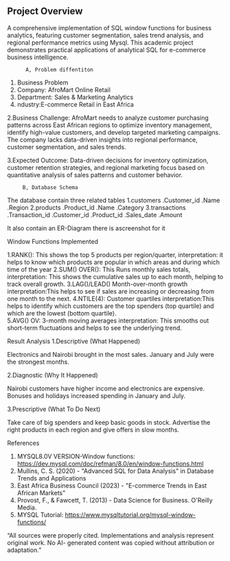 ## Project Overview
A comprehensive implementation of SQL window functions for business analytics, featuring customer segmentation, sales trend analysis, and regional performance metrics using Mysql. This academic project demonstrates practical applications of analytical SQL for e-commerce business intelligence.

          A, Problem diffentiton
  1. Business Problem
1.	Company: AfroMart Online Retail  
2.	Department: Sales & Marketing Analytics  
3.	ndustry:E-commerce Retail in East Africa  

  2.Business Challenge:
 AfroMart needs to analyze customer purchasing patterns across East African regions to optimize inventory management, identify high-value customers, and develop targeted marketing campaigns. The company lacks data-driven insights into regional performance, customer segmentation, and sales trends.

 3.Expected Outcome:
Data-driven decisions for inventory optimization, customer retention strategies, and regional marketing focus based on quantitative analysis of sales patterns and customer behavior.

         B, Database Schema 
The database contain three related tables 
1.customers 
  .Customer_id
  .Name
  .Region
2.products
  .Product_id
  .Name
  .Category
3.transactions
  .Transaction_id
   .Customer_id
  .Product_id
  .Sales_date
  .Amount
  
It also contain an ER-Diagram there is ascreenshot for it

 Window Functions Implemented

1.RANK():
     This shows the top 5 products per region/quarter, 
  interpretation: it helps to know which products are popular in which areas and during which time of the year
2.SUM() OVER():
    This Runs monthly sales totals,
  interpretation: This shows the cumulative sales up to each month, helping to track overall growth.
3.LAG()/LEAD()
    Month-over-month growth
  interpretation:This helps to see if sales are increasing or decreasing from one month to the next.
4.NTILE(4):
    Customer quartiles 
 interpretation:This helps to identify which customers are the top spenders (top quartile) and which are the lowest (bottom quartile).   
5.AVG() OV:
    3-month moving averages
 interpretation: This smooths out short-term fluctuations and helps to see the underlying trend.

  Result Analysis
1.Descriptive (What Happened)

Electronics and Nairobi brought in the most sales.
January and July were the strongest months.

2.Diagnostic (Why It Happened)

Nairobi customers have higher income and electronics are expensive.
Bonuses and holidays increased spending in January and July.

3.Prescriptive (What To Do Next)

Take care of big spenders and keep basic goods in stock.
Advertise the right products in each region and give offers in slow months.

 References
1.	MYSQL8.0V VERSION-Window functions: https://dev.mysql.com/doc/refman/8.0/en/window-functions.html
2.	Mullins, C. S. (2020) - "Advanced SQL for Data Analysis" in Database Trends and Applications
3.	East Africa Business Council (2023) - "E-commerce Trends in East African Markets"
4.	Provost, F., & Fawcett, T. (2013) - Data Science for Business. O'Reilly Media.
5.	MYSQL Tutorial: https://www.mysqltutorial.org/mysql-window-functions/

“All sources were properly cited. Implementations and analysis represent original work. No AI-
generated content was copied without attribution or adaptation.”


 
	
